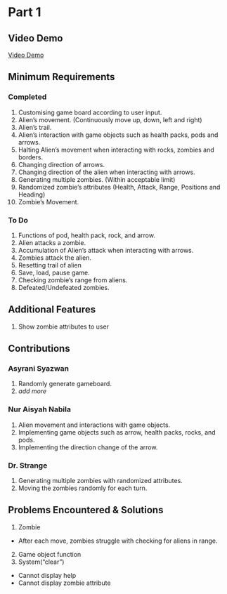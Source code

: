 # Part 1

## Video Demo

[Video Demo](https://youtu.be/rh_RPIfQxKs)

## Minimum Requirements

### Completed


1. Customising game board according to user input.
2. Alien’s movement. (Continuously move up, down, left and right)
3. Alien’s trail. 
4. Alien’s interaction with game objects such as health packs, pods and arrows.
5. Halting Alien’s movement when interacting with rocks, zombies and borders.
6. Changing direction of arrows.
7. Changing direction of the alien when interacting with arrows.
8. Generating multiple zombies. (Within acceptable limit)
9. Randomized zombie’s attributes (Health, Attack, Range, Positions and Heading)
10. Zombie’s Movement.


### To Do

1. Functions of pod, health pack, rock, and arrow.
2. Alien attacks a zombie.
3. Accumulation of Alien’s attack when interacting with arrows. 
4. Zombies attack the alien.
5. Resetting trail of alien
6. Save, load, pause game.
7. Checking zombie’s range from aliens.
8. Defeated/Undefeated zombies.

## Additional Features

1. Show zombie attributes to user

## Contributions

### Asyrani Syazwan

1. Randomly generate gameboard.
2. *add more*


### Nur Aisyah Nabila

1. Alien movement and interactions with game objects.
2. Implementing game objects such as arrow, health packs, rocks, and pods.
3. Implementing the direction change of the arrow.

### Dr. Strange

1. Generating multiple zombies with randomized attributes.
2. Moving the zombies randomly for each turn.

## Problems Encountered & Solutions

1. Zombie 
  - After each move, zombies struggle with checking for aliens in range.
2. Game object function
3. System(“clear”)
  - Cannot display help 
  - Cannot display zombie attribute




